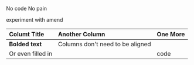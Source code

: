 No code No pain

experiment with amend

| Columt Title     | Another Column    | One More |
|:-----------------|:------------------|:---------|
|**Bolded text**   | Columns don't need to be aligned |      |
| Or even filled in |                                 | code |
